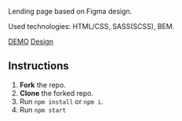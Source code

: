 Lending page based on Figma design.

Used technologies: HTML/CSS, SASS(SCSS), BEM.

[DEMO](https://artem20201610.github.io/DIA/)
[Design](https://www.figma.com/file/7qwsWggv9BAxMi2VPhBuPr/Air-(formerly-Dia)?node-id=9138%3A35)

## Instructions
1. **Fork** the repo.
2. **Clone** the forked repo.
3. Run `npm install` or `npm i`.
4. Run `npm start`
